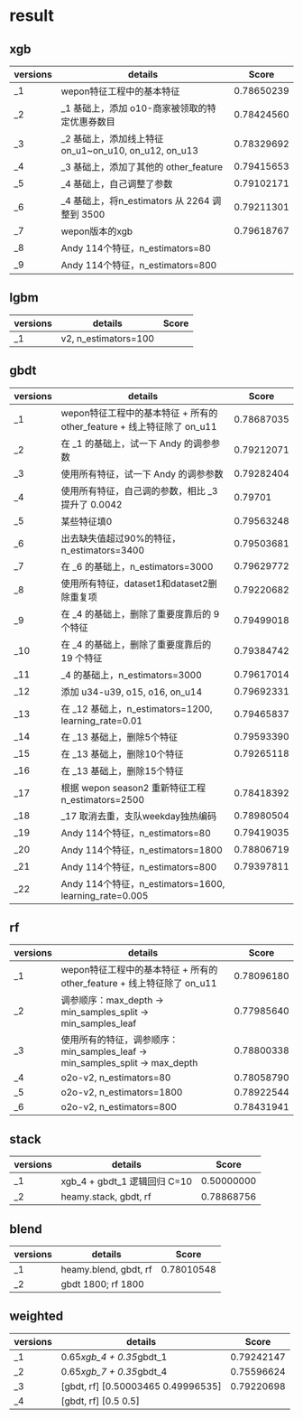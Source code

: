﻿# result

## xgb

| versions | details                                              | Score      |
| -------- | ---------------------------------------------------- | ---------- |
| _1       | wepon特征工程中的基本特征                            | 0.78650239 |
| _2       | _1 基础上，添加 o10-商家被领取的特定优惠券数目       | 0.78424560 |
| _3       | _2 基础上，添加线上特征 on_u1~on_u10, on_u12, on_u13 | 0.78329692 |
| _4       | _3 基础上，添加了其他的 other_feature                | 0.79415653 |
| _5       | _4 基础上，自己调整了参数                            | 0.79102171 |
| _6       | _4 基础上，将n_estimators 从 2264 调整到 3500        | 0.79211301 |
| _7       | wepon版本的xgb                                       | 0.79618767 |
| _8       | Andy 114个特征，n_estimators=80                      |            |
| _9       | Andy 114个特征，n_estimators=800                     |            |

## lgbm

| versions | details              | Score |
| -------- | -------------------- | ----- |
| _1       | v2, n_estimators=100 |       |

## gbdt

| versions | details                                                               | Score      |
| -------- | --------------------------------------------------------------------- | ---------- |
| _1       | wepon特征工程中的基本特征 + 所有的other_feature + 线上特征除了 on_u11 | 0.78687035 |
| _2       | 在 _1 的基础上，试一下 Andy 的调参参数                                | 0.79212071 |
| _3       | 使用所有特征，试一下 Andy 的调参参数                                  | 0.79282404 |
| _4       | 使用所有特征，自己调的参数，相比 _3 提升了 0.0042                     | 0.79701    |
| _5       | 某些特征填0                                                           | 0.79563248 |
| _6       | 出去缺失值超过90%的特征，n_estimators=3400                            | 0.79503681 |
| _7       | 在 _6 的基础上，n_estimators=3000                                     | 0.79629772 |
| _8       | 使用所有特征，dataset1和dataset2删除重复项                            | 0.79220682 |
| _9       | 在 _4 的基础上，删除了重要度靠后的 9 个特征                           | 0.79499018 |
| _10      | 在 _4 的基础上，删除了重要度靠后的 19 个特征                          | 0.79384742 |
| _11      | _4 的基础上，n_estimators=3000                                        | 0.79617014 |
| _12      | 添加 u34-u39, o15, o16, on_u14                                        | 0.79692331 |
| _13      | 在 _12 基础上，n_estimators=1200, learning_rate=0.01                  | 0.79465837 |
| _14      | 在 _13 基础上，删除5个特征                                            | 0.79593390 |
| _15      | 在 _13 基础上，删除10个特征                                           | 0.79265118 |
| _16      | 在 _13 基础上，删除15个特征                                           |            |
| _17      | 根据 wepon season2 重新特征工程 n_estimators=2500                     | 0.78418392 |
| _18      | _17 取消去重，支队weekday独热编码                                     | 0.78980504 |
| _19      | Andy 114个特征，n_estimators=80                                       | 0.79419035 |
| _20      | Andy 114个特征，n_estimators=1800                                     | 0.78806719 |
| _21      | Andy 114个特征，n_estimators=800                                      | 0.79397811 |
| _22      | Andy 114个特征，n_estimators=1600, learning_rate=0.005                |            |

## rf

| versions | details                                                                      | Score      |
| -------- | ---------------------------------------------------------------------------- | ---------- |
| _1       | wepon特征工程中的基本特征 + 所有的other_feature + 线上特征除了 on_u11        | 0.78096180 |
| _2       | 调参顺序：max_depth -> min_samples_split -> min_samples_leaf                 | 0.77985640 |
| _3       | 使用所有的特征，调参顺序：min_samples_leaf -> min_samples_split -> max_depth | 0.78800338 |
| _4       | o2o-v2, n_estimators=80                                                      | 0.78058790 |
| _5       | o2o-v2, n_estimators=1800                                                    | 0.78922544 |
| _6       | o2o-v2, n_estimators=800                                                     | 0.78431941 |

## stack

| versions | details                      | Score      |
| -------- | ---------------------------- | ---------- |
| _1       | xgb_4 + gbdt_1 逻辑回归 C=10 | 0.50000000 |
| _2       | heamy.stack, gbdt, rf        | 0.78868756 |

## blend

| versions | details               | Score      |
| -------- | --------------------- | ---------- |
| _1       | heamy.blend, gbdt, rf | 0.78010548 |
| _2       | gbdt 1800; rf 1800    |            |

## weighted

| versions | details                            | Score      |
| -------- | ---------------------------------- | ---------- |
| _1       | 0.65*xgb_4 + 0.35*gbdt_1           | 0.79242147 |
| _2       | 0.65*xgb_7 + 0.35*gbdt_4           | 0.75596624 |
| _3       | [gbdt, rf] [0.50003465 0.49996535] | 0.79220698 |
| _4       | [gbdt, rf] [0.5 0.5]               |            |
